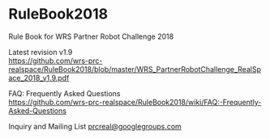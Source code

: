 # RuleBook2018
Rule Book for WRS Partner Robot Challenge 2018

Latest revision v1.9  
https://github.com/wrs-prc-realspace/RuleBook2018/blob/master/WRS_PartnerRobotChallenge_RealSpace_2018_v1.9.pdf

FAQ: Frequently Asked Questions  
https://github.com/wrs-prc-realspace/RuleBook2018/wiki/FAQ:-Frequently-Asked-Questions

Inquiry and Mailing List prcreal@googlegroups.com
